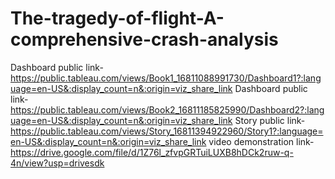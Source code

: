# The-tragedy-of-flight-A-comprehensive-crash-analysis

Dashboard public link-https://public.tableau.com/views/Book1_16811088991730/Dashboard1?:language=en-US&:display_count=n&:origin=viz_share_link
Dashboard public link-https://public.tableau.com/views/Book2_16811185825990/Dashboard2?:language=en-US&:display_count=n&:origin=viz_share_link
Story public link-https://public.tableau.com/views/Story_16811394922960/Story1?:language=en-US&:display_count=n&:origin=viz_share_link
video demonstration link-https://drive.google.com/file/d/1Z76l_zfvpGRTuiLUXB8hDCk2ruw-q-4n/view?usp=drivesdk
